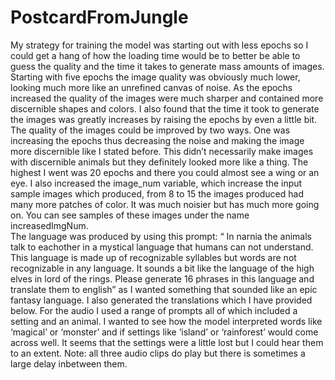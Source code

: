 # PostcardFromJungle

My strategy for training the model was starting out with less epochs so I could get a hang of how the loading time would be to better be able to guess the quality and the time it takes to generate mass amounts of images. Starting with five  epochs the image quality was obviously much lower, looking much more like an unrefined canvas of noise. As the epochs increased the quality of the images were much sharper and contained more discernible shapes and colors. I also found that the time it took to generate the images was greatly increases by raising the epochs by even a little bit. 
The quality of the images could be improved by two ways. One was increasing the epochs thus decreasing the noise and making the image more discernible like I stated before. This didn’t necessarily make images with discernible animals but they definitely looked more like a thing. The highest I went was 20 epochs and there you could almost see a wing or an eye. 
 I also increased the image_num variable, which increase the input sample images which produced, from 8 to 15 the images produced had many more patches of color. It was much noisier but has much more going on. You can see samples of these images under the name increasedImgNum.  
The language was produced by using this prompt: “ In narnia the animals talk to eachother in a mystical language that humans can not understand. This language is made up of recognizable syllables but words are not recognizable in any language. It sounds a bit like the language of the high elves in lord of the rings. Please generate 16 phrases in this language and translate them to english” as I wanted something that sounded like an epic fantasy language. I also generated the translations which I have provided below. For the audio I used a range of prompts all of which included a setting and an animal. I wanted to see how the model interpreted words like ‘magical’ or ‘monster’ and if settings like ‘island’ or ‘rainforest’ would come across well. It seems that the settings were a little lost but I could hear them to an extent. 
Note: all three audio clips do play but there is sometimes a large delay inbetween them. 
